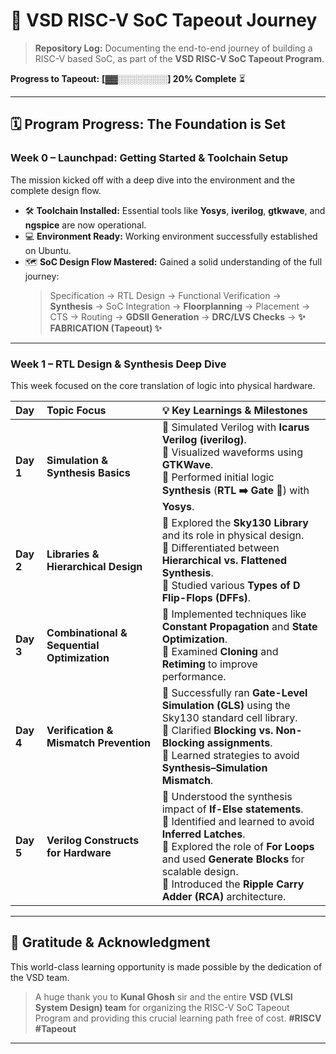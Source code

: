 

# 🚀 VSD RISC-V SoC Tapeout Journey

> **Repository Log:** Documenting the end-to-end journey of building a RISC-V based SoC, as part of the **VSD RISC-V SoC Tapeout Program**.

**Progress to Tapeout:** **[▓▓░░░░░░░░] 20% Complete** ⏳

-----

## 🗓️ Program Progress: The Foundation is Set

### Week 0 – Launchpad: Getting Started & Toolchain Setup

The mission kicked off with a deep dive into the environment and the complete design flow.

  - 🛠️ **Toolchain Installed:** Essential tools like **Yosys**, **iverilog**, **gtkwave**, and **ngspice** are now operational.
  - 💻 **Environment Ready:** Working environment successfully established on Ubuntu.
  - 🗺️ **SoC Design Flow Mastered:** Gained a solid understanding of the full journey:
    > Specification → RTL Design → Functional Verification → **Synthesis** → SoC Integration → **Floorplanning** → Placement → CTS → Routing → **GDSII Generation** → **DRC/LVS Checks** → **✨ FABRICATION (Tapeout) ✨**

-----

### Week 1 – RTL Design & Synthesis Deep Dive

This week focused on the core translation of logic into physical hardware.

| Day | Topic Focus | 💡 Key Learnings & Milestones |
| :--- | :--- | :--- |
| **Day 1** | **Simulation & Synthesis Basics** | 🔹 Simulated Verilog with **Icarus Verilog (iverilog)**. <br> 🔹 Visualized waveforms using **GTKWave**. <br> 🔹 Performed initial logic **Synthesis** (**RTL ➡️ Gate 🔄**) with **Yosys**. |
| **Day 2** | **Libraries & Hierarchical Design** | 🔹 Explored the **Sky130 Library** and its role in physical design. <br> 🔹 Differentiated between **Hierarchical vs. Flattened Synthesis**. <br> 🔹 Studied various **Types of D Flip-Flops (DFFs)**. |
| **Day 3** | **Combinational & Sequential Optimization** | 🔹 Implemented techniques like **Constant Propagation** and **State Optimization**. <br> 🔹 Examined **Cloning** and **Retiming** to improve performance. |
| **Day 4** | **Verification & Mismatch Prevention** | 🔹 Successfully ran **Gate-Level Simulation (GLS)** using the Sky130 standard cell library. <br> 🔹 Clarified **Blocking vs. Non-Blocking assignments**. <br> 🔹 Learned strategies to avoid **Synthesis–Simulation Mismatch**. |
| **Day 5** | **Verilog Constructs for Hardware** | 🔹 Understood the synthesis impact of **If-Else statements**. <br> 🔹 Identified and learned to avoid **Inferred Latches**. <br> 🔹 Explored the role of **For Loops** and used **Generate Blocks** for scalable design. <br> 🔹 Introduced the **Ripple Carry Adder (RCA)** architecture. |

-----

## 🙏 Gratitude & Acknowledgment

This world-class learning opportunity is made possible by the dedication of the VSD team.

> A huge thank you to **Kunal Ghosh** sir and the entire **VSD (VLSI System Design) team** for organizing the RISC-V SoC Tapeout Program and providing this crucial learning path free of cost. **\#RISCV** **\#Tapeout**

-----
